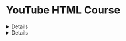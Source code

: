 # YouTube HTML Course

<details><sumary> README EM PORTUGUÊS<Sumary>

##### Neste Repositório estarão adicionados todos exemplos e conteúdos apresentados, em meu curso sobre html localizado em meu canal no YouTube.

### Índice

#### Aula 01
1. Link do Código : [link direto](./aula_01/)
2. Link do Pdf : [link direto](./PDF%20Guid/aula_01.pdf)

#### Aula 02
1. Link do Código : [link direto](./aula_02/)
2. Link do Pdf : [link direto](./PDF%20Guid/aula_02.pdf)

#### Aula 03
1. Link do Código : [link direto](./aula_03/)
2. Link do Pdf : [link direto](./PDF%20Guid/aula_03.pdf)

#### Aula 04
1. Link do Código : [link direto](./aula_04/)
2. Link do Pdf : [link direto](./PDF%20Guid/aula_04.pdf)

#### Aula 05
1. Link do Código : [link direto](./aula_05/)
2. Link do Pdf : [link direto](./PDF%20Guid/aula_05.pdf)

#### Aula 06
1. Link do Código : [link direto](./aula_06/)
2. Link do Pdf : [link direto](./PDF%20Guid/aula_06.pdf)

#### Aula 07
1. Link do Código : [link direto](./aula_07/)
2. Link do Pdf : [link direto](./PDF%20Guid/aula_07.pdf)

</details>

<details> <sumary> ENGLISH README <Sumary>

##### This repository is going to be used to add all the examples and assets presented in my HTML course on YouTube.

### Index

#### Class 01
1. Code Link : [direct link](./aula_01/)
2. Pdf Link : [direct link](./PDF%20Guid/aula_01.pdf)

#### Class 02
1. Code Link : [direct link](./aula_02/)
2. Pdf Link : [direct link](./PDF%20Guid/aula_02.pdf)

#### Class 03
1. Code Link : [direct link](./aula_03/)
2. Pdf Link : [direct link](./PDF%20Guid/aula_03.pdf)

#### Class 04
1. Code Link : [direct link](./aula_04/)
2. Pdf Link : [direct link](./PDF%20Guid/aula_04.pdf)

#### Class 05
1. Code Link : [direct link](./aula_05/)
2. Pdf Link : [direct link](./PDF%20Guid/aula_05.pdf)

#### Class 06
1. Code Link : [direct link](./aula_06/)
2. Pdf Link : [direct link](./PDF%20Guid/aula_06.pdf)

#### Class 07
1. Code Link : [direct link](./aula_07/)
2. Pdf Link : [direct link](./PDF%20Guid/aula_07.pdf)


</details>